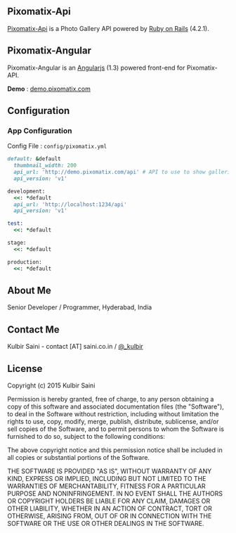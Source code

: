 ## Pixomatix-Api

[Pixomatix-Api](https://github.com/kulbirsaini/pixomatix-api) is a Photo Gallery API powered by [Ruby on Rails](http://rubyonrails.org/) (4.2.1).

## Pixomatix-Angular

Pixomatix-Angular is an [Angularjs](https://angularjs.org/) (1.3) powered front-end for Pixomatix-API.

**Demo** : [demo.pixomatix.com](http://demo.pixomatix.com/)

## Configuration

### App Configuration

Config File : `config/pixomatix.yml`

```ruby
default: &default
  thumbnail_width: 200
  api_url: 'http://demo.pixomatix.com/api' # API to use to show galleries and images. Should be either blank or URL.
  api_version: 'v1'

development:
  <<: *default
  api_url: 'http://localhost:1234/api'
  api_version: 'v1'

test:
  <<: *default

stage:
  <<: *default

production:
  <<: *default
```

## About Me
Senior Developer / Programmer,
Hyderabad, India

## Contact Me
Kulbir Saini - contact [AT] saini.co.in / [@_kulbir](https://twitter.com/_kulbir)

## License
Copyright (c) 2015 Kulbir Saini

Permission is hereby granted, free of charge, to any person obtaining a copy of this software and associated documentation files (the "Software"), to deal in the Software without restriction, including without limitation the rights to use, copy, modify, merge, publish, distribute, sublicense, and/or sell copies of the Software, and to permit persons to whom the Software is furnished to do so, subject to the following conditions:

The above copyright notice and this permission notice shall be included in all copies or substantial portions of the Software.

THE SOFTWARE IS PROVIDED "AS IS", WITHOUT WARRANTY OF ANY KIND, EXPRESS OR IMPLIED, INCLUDING BUT NOT LIMITED TO THE WARRANTIES OF MERCHANTABILITY, FITNESS FOR A PARTICULAR PURPOSE AND NONINFRINGEMENT. IN NO EVENT SHALL THE AUTHORS OR COPYRIGHT HOLDERS BE LIABLE FOR ANY CLAIM, DAMAGES OR OTHER LIABILITY, WHETHER IN AN ACTION OF CONTRACT, TORT OR OTHERWISE, ARISING FROM, OUT OF OR IN CONNECTION WITH THE SOFTWARE OR THE USE OR OTHER DEALINGS IN THE SOFTWARE.
